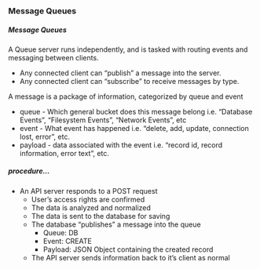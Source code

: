 ### Message Queues

##### Message Queues

A Queue server runs independently, and is tasked with routing events and messaging between clients.

  - Any connected client can “publish” a message into the server.
  - Any connected client can “subscribe” to receive messages by type.


A message is a package of information, categorized by queue and event

  - queue - Which general bucket does this message belong
i.e. “Database Events”, “Filesystem Events”, “Network Events”, etc
  - event - What event has happened
i.e. “delete, add, update, connection lost, error”, etc.
  - payload - data associated with the event
i.e. “record id, record information, error text”, etc.


##### procedure...

  - An API server responds to a POST request
    - User’s access rights are confirmed
    - The data is analyzed and normalized
    - The data is sent to the database for saving
    - The database “publishes” a message into the queue
      - Queue: DB
      - Event: CREATE
      - Payload: JSON Object containing the created record
    - The API server sends information back to it’s client as normal
